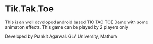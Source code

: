 # Tik.Tak.Toe

This is an well developed android based TIC TAC TOE Game with some animation effects.
This game can be played by 2 players only

Developed by Prankit Agarwal.
GLA University, Mathura
